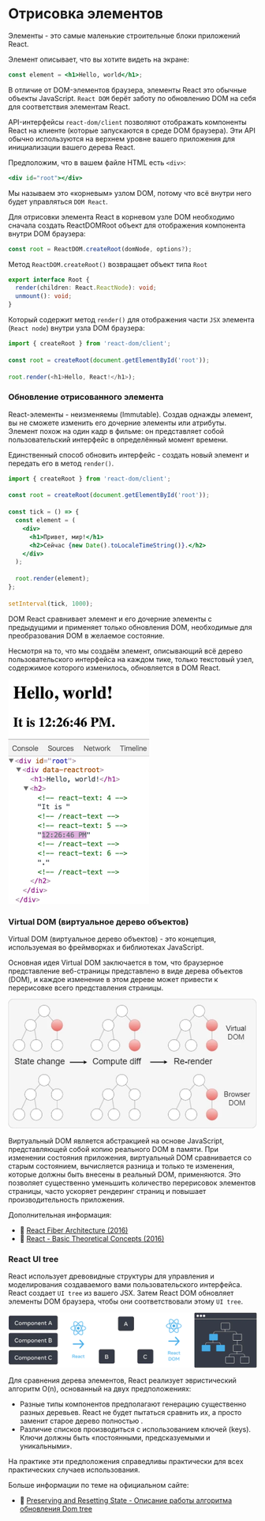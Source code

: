 # Отрисовка элементов

Элементы - это самые маленькие строительные блоки приложений React.

Элемент описывает, что вы хотите видеть на экране:

```jsx
const element = <h1>Hello, world</h1>;
```

В отличие от DOM-элементов браузера, элементы React это обычные объекты JavaScript. `React DOM` берёт заботу по обновлению DOM на себя для соответствия элементам React.

API-интерфейсы `react-dom/client` позволяют отображать компоненты React на клиенте (которые запускаются в среде DOM браузера). Эти API обычно используются на верхнем уровне вашего приложения для инициализации вашего дерева React.

Предположим, что в вашем файле HTML есть `<div>`:

```jsx
<div id="root"></div>
```

Мы называем это «корневым» узлом DOM, потому что всё внутри него будет управляться `DOM React`.

Для отрисовки элемента React в корневом узле DOM необходимо сначала создать ReactDOMRoot объект для отображения компонента внутри DOM браузера:

```js
const root = ReactDOM.createRoot(domNode, options?);
```

Метод `ReactDOM.createRoot()` возвращает объект типа `Root`

```ts
export interface Root {
  render(children: React.ReactNode): void;
  unmount(): void;
}
```

Который содержит метод `render()` для отображения части `JSX` элемента (`React node`) внутри узла DOM браузера:

```js
import { createRoot } from 'react-dom/client';

const root = createRoot(document.getElementById('root'));

root.render(<h1>Hello, React!</h1>);
```

### Обновление отрисованного элемента

React-элементы - неизменяемы (Immutable). Создав однажды элемент, вы не сможете изменить его дочерние элементы или атрибуты. Элемент похож на один кадр в фильме: он представляет собой пользовательский интерфейс в определённый момент времени.

Единственный способ обновить интерфейс - создать новый элемент и передать его в метод `render()`.

```jsx
import { createRoot } from 'react-dom/client';

const root = createRoot(document.getElementById('root'));

const tick = () => {
  const element = (
    <div>
      <h1>Привет, мир!</h1>
      <h2>Сейчас {new Date().toLocaleTimeString()}.</h2>
    </div>
  );

  root.render(element);
};

setInterval(tick, 1000);
```

DOM React сравнивает элемент и его дочерние элементы с предыдущими и применяет только обновления DOM, необходимые для преобразования DOM в желаемое состояние.

Несмотря на то, что мы создаём элемент, описывающий всё дерево пользовательского интерфейса на каждом тике, только текстовый узел, содержимое которого изменилось, обновляется в DOM React.

<img src="./public/granular-dom-updates.gif">

### Virtual DOM (виртуальное дерево объектов)

Virtual DOM (виртуальное дерево объектов) - это концепция, используемая во фреймворках и библиотеках JavaScript.

Основная идея Virtual DOM заключается в том, что браузерное представление веб-страницы представлено в виде дерева объектов (DOM), и каждое изменение в этом дереве может привести к перерисовке всего представления страницы.

<img src="./public/virtual-dom.webp">

Виртуальный DOM является абстракцией на основе JavaScript, представляющей собой копию реального DOM в памяти. При изменении состояния приложения, виртуальный DOM сравнивается со старым состоянием, вычисляется разница и только те изменения, которые должны быть внесены в реальный DOM, применяются. Это позволяет существенно уменьшить количество перерисовок элементов страницы, часто ускоряет рендеринг страниц и повышает производительность приложения.

Дополнительная информация:

- 🔗 [React Fiber Architecture (2016)](https://github.com/acdlite/react-fiber-architecture)
- 🔗 [React - Basic Theoretical Concepts (2016)](https://github.com/reactjs/react-basic)

### React UI tree

React использует древовидные структуры для управления и моделирования создаваемого вами пользовательского интерфейса. React создает `UI tree` из вашего JSX. Затем React DOM обновляет элементы DOM браузера, чтобы они соответствовали этому `UI tree`.

<img src="./public/preserving_state_dom_tree.webp">

Для сравнения дерева элементов, React реализует эвристический алгоритм O(n), основанный на двух предположениях:

- Разные типы компонентов предполагают генерацию существенно разных деревьев. React не будет пытаться сравнить их, а просто заменит старое дерево полностью .
- Различие списков производиться с использованием ключей (keys). Ключи должны быть «постоянными, предсказуемыми и уникальными».

На практике эти предположения справедливы практически для всех практических случаев использования.

Больше информации по теме на официальном сайте:

- 🔗 [Preserving and Resetting State - Описание работы алгоритма обновления Dom tree](https://react.dev/learn/preserving-and-resetting-state)
